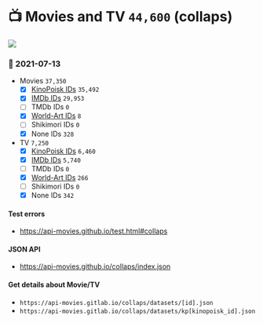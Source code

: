 # :tv: Movies and TV `44,600` (collaps)

<a href="https://API-Movies.github.io"><img src="https://API-Movies.github.io/banner.png?cache"></a>

### :date: 2021-07-13
- Movies `37,350`
  - [x] <a href="https://API-Movies.github.io/collaps/movie_kinopoisk_ids.json">KinoPoisk IDs</a> `35,492`
  - [x] <a href="https://API-Movies.github.io/collaps/movie_imdb_ids.json">IMDb IDs</a> `29,953`
  - [ ] TMDb IDs `0`
  - [x] <a href="https://API-Movies.github.io/collaps/movie_world_art_ids.json">World-Art IDs</a> `8`
  - [ ] Shikimori IDs `0`
  - [x] None IDs `328`
- TV `7,250`
  - [x] <a href="https://API-Movies.github.io/collaps/tv_kinopoisk_ids.json">KinoPoisk IDs</a> `6,460`
  - [x] <a href="https://API-Movies.github.io/collaps/tv_imdb_ids.json">IMDb IDs</a> `5,740`
  - [ ] TMDb IDs `0`
  - [x] <a href="https://API-Movies.github.io/collaps/tv_world_art_ids.json">World-Art IDs</a> `266`
  - [ ] Shikimori IDs `0`
  - [x] None IDs `342`
#### Test errors
- <a href='https://api-movies.github.io/test.html#collaps'>https://api-movies.github.io/test.html#collaps</a>
#### JSON API
- <a href='https://api-movies.github.io/collaps/index.json'>https://api-movies.github.io/collaps/index.json</a>
#### Get details about Movie/TV
- `https://api-movies.gitlab.io/collaps/datasets/[id].json`
- `https://api-movies.gitlab.io/collaps/datasets/kp[kinopoisk_id].json`
